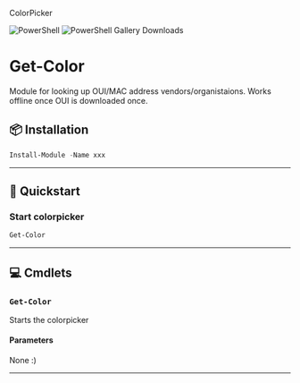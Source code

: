 ColorPicker

![PowerShell](https://img.shields.io/badge/PowerShell-5+-blue)
![PowerShell Gallery Downloads](https://img.shields.io/powershellgallery/dt/ColorPicker)

# Get-Color
Module for looking up OUI/MAC address vendors/organistaions. Works offline once OUI is downloaded once.

## 📦 Installation
```powershell
Install-Module -Name xxx
```

---

## 🚀 Quickstart

### Start colorpicker

```powershell
Get-Color
```
---

## 💻 Cmdlets

### `Get-Color`

Starts the colorpicker

#### Parameters

None :)

---
